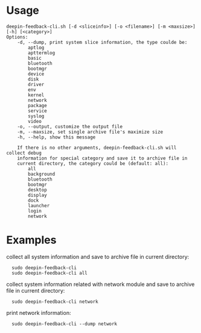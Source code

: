 # Usage

    deepin-feedback-cli.sh [-d <sliceinfo>] [-o <filename>] [-m <maxsize>] [-h] [<category>]
    Options:
        -d, --dump, print system slice information, the type coulde be:
            aptlog
            apttermlog
            basic
            bluetooth
            bootmgr
            device
            disk
            driver
            env
            kernel
            network
            package
            service
            syslog
            video
        -o, --output, customize the output file
        -m, --maxsize, set single archive file's maximize size
        -h, --help, show this message
    
        If there is no other arguments, deepin-feedback-cli.sh will collect debug
        information for special category and save it to archive file in
        current directory, the category could be (default: all):
            all
            background
            bluetooth
            bootmgr
            desktop
            display
            dock
            launcher
            login
            network


# Examples

  collect all system information and save to archive file in current
  directory:

      sudo deepin-feedback-cli
      sudo deepin-feedback-cli all

  collect system information related with network module and save
  to archive file in current directory:

      sudo deepin-feedback-cli network

  print network information:

      sudo deepin-feedback-cli --dump network
